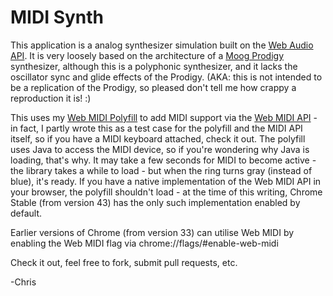 # MIDI Synth

This application is a analog synthesizer simulation built on the [Web Audio API](https://dvcs.w3.org/hg/audio/raw-file/tip/webaudio/specification.html).  It is very loosely based on the architecture of a [Moog Prodigy](http://www.vintagesynth.com/moog/prodigy.php) synthesizer, although this is a polyphonic synthesizer, and it lacks the oscillator sync and glide effects of the Prodigy.  (AKA: this is not intended to be a replication of the Prodigy, so pleased don't tell me how crappy a reproduction it is! :)

This uses my [Web MIDI Polyfill](https://github.com/cwilso/WebMIDIAPIShim) to add MIDI support via the [Web MIDI API](http://webaudio.github.io/web-midi-api/) - in fact, I partly wrote this as a test case for the polyfill and the MIDI API itself, so if you have a MIDI keyboard attached, check it out.  The polyfill uses Java to access the MIDI device, so if you're wondering why Java is loading, that's why.  It may take a few seconds for MIDI to become active - the library takes a while to load - but when the ring turns gray (instead of blue), it's ready.  If you have a native implementation of the Web MIDI API in your browser, the polyfill shouldn't load - at the time of this writing, Chrome Stable (from version 43) has the only such implementation enabled by default.

Earlier versions of Chrome (from version 33) can utilise Web MIDI by enabling the Web MIDI flag via chrome://flags/#enable-web-midi

Check it out, feel free to fork, submit pull requests, etc.

-Chris
